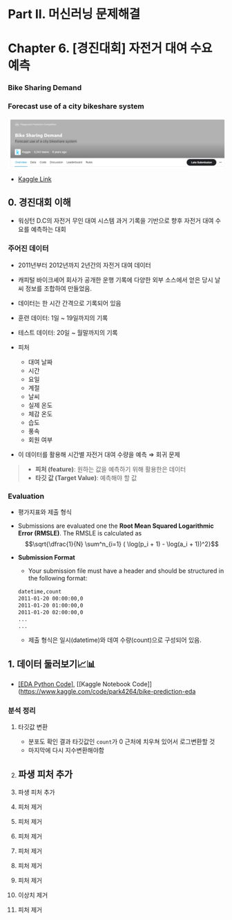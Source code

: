 # Part II. 머신러닝 문제해결








# Chapter 6. [경진대회] 자전거 대여 수요 예측 
### Bike Sharing Demand
### Forecast use of a city bikeshare system
![img](./img/2-6-1.png)
- [Kaggle Link](https://www.kaggle.com/competitions/bike-sharing-demand)



## 0. 경진대회 이해

- 워싱턴 D.C의 자전거 무인 대여 시스템 과거 기록을 기반으로 향후 자전거 대여 수요를 예측하는 대회

### 주어진 데이터
- 2011년부터 2012년까지 2년간의 자전거 대여 데이터 
- 캐피털 바이크셰어 회사가 공개한 운행 기록에 다양한 외부 소스에서 얻은 당시 날씨 정보를 조합하여 만들었음.

- 데이터는 한 시간 간격으로 기록되어 있음
- 훈련 데이터: 1일 ~ 19일까지의 기록
- 테스트 데이터: 20일 ~ 월말까지의 기록

- 피처
    - 대여 날짜
    - 시간
    - 요일
    - 계절
    - 날씨
    - 실제 온도
    - 체감 온도
    - 습도
    - 풍속
    - 회원 여부

- 이 데이터를 활용해 시간별 자전거 대여 수량을 예측 $\Rightarrow$ 회귀 문제

    






> - **피처 (feature)**: 원하는 값을 예측하기 위해 활용한은 데이터
> - **타깃 값 (Target Value)**: 예측해야 할 값




### Evaluation

- 평가지표와 제출 형식
- Submissions are evaluated one the **Root Mean Squared Logarithmic Error (RMSLE)**. The RMSLE is calculated as
$$\sqrt{\dfrac{1}{N} \sum^n_{i=1} ( \log(p_i + 1) - \log(a_i + 1))^2}$$

- **Submission Format**
    - Your submission file must have a header and should be structured in the following format:
    ```
    datetime,count
    2011-01-20 00:00:00,0
    2011-01-20 01:00:00,0
    2011-01-20 02:00:00,0
    ...
    ...
    ```
    - 제출 형식은 일시(datetime)와 데여 수량(count)으로 구성되어 있음.
    
## 1. 데이터 둘러보기📈📊
- [[EDA Python Code]](https://github.com/park4264/Study-with-Kaggle/blob/main/Kaggle_1/2-6.%20%5B%EA%B2%BD%EC%A7%84%EB%8C%80%ED%9A%8C%5D%20%EC%9E%90%EC%A0%84%EA%B1%B0%20%EB%8C%80%EC%97%AC%20%EC%88%98%EC%9A%94%20%EC%98%88%EC%B8%A1%2C%20Bike%20Sharing%20Demand/EDA.ipynb), [[Kaggle Notebook Code]](https://www.kaggle.com/code/park4264/bike-prediction-eda

### 분석 정리

1. 타깃값 변환
    - 분포도 확인 결과 타깃값인 `count`가 0 근처에 치우쳐 있어서 로그변환할 것
    - 마지막에 다시 지수변환해야함
2. 파생 피처 추가
    - 

3. 파생 피처 추가

4. 피처 제거

5. 피처 제거

6. 피처 제거

7. 피처 제거

8. 피처 제거

9. 피처 제거

10. 이상치 제거

11. 피처 제거



